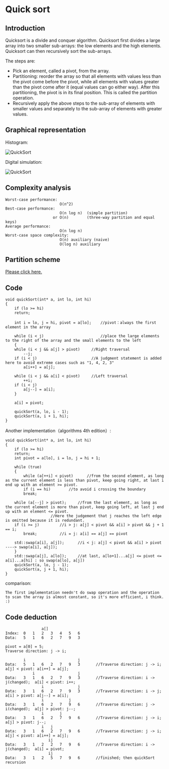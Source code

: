 # Quick sort
## Introduction

Quicksort is a divide and conquer algorithm. Quicksort first divides a large array into two smaller sub-arrays: the low elements and the high elements. Quicksort can then recursively sort the sub-arrays.

The steps are:
* Pick an element, called a pivot, from the array.
* Partitioning: reorder the array so that all elements with values less than the pivot come before the pivot, while all elements with values greater than the pivot come after it (equal values can go either way). After this partitioning, the pivot is in its final position. This is called the partition operation.
* Recursively apply the above steps to the sub-array of elements with smaller values and separately to the sub-array of elements with greater values.

## Graphical representation

Histogram:

![QuickSort](https://github.com/ToyoBai/Algorithm/blob/master/Sorting%20Algorithm/Sorting%20Algorithm%20Image/QuickSort1.gif?raw=true "QuickSort")

Digital simulation:

![QuickSort](https://github.com/ToyoBai/Algorithm/blob/master/Sorting%20Algorithm/Sorting%20Algorithm%20Image/QuickSort2.png?raw=true "QuickSort")

## Complexity analysis
    Worst-case performance:
                            O(n^2)
    Best-case performance:
                            O(n log n)  (simple partition)
                         or O(n)        (three-way partition and equal keys)
    Average performance:
                            O(n log n)
    Worst-case space complexity:
                            O(n) auxiliary (naive)
                            O(log n) auxiliary
## Partition scheme
[Please click here.](https://en.wikipedia.org/wiki/Quicksort "wikipedia")
        
## Code
	void quickSort(int* a, int lo, int hi)
	{
	    if (lo >= hi)
		return;
			
	    int i = lo, j = hi, pivot = a[lo];    //pivot：always the first element in the array

	    while (i < j)                         //place the large elements to the right of the array and the small elements to the left
	    {
		while (i < j && a[j] > pivot)     //Right traversal
		    --j;
		if (i < j)                        //A judgment statement is added here to avoid extreme cases such as "1, 4, 2, 3"
		    a[i++] = a[j];

		while (i < j && a[i] < pivot)     //Left traversal
		    ++i;
		if (i < j)
		    a[j--] = a[i];
	    }

	    a[i] = pivot;

	    quickSort(a, lo, i - 1);
	    quickSort(a, i + 1, hi);
	}	
Another implementation（algorithms 4th edition）:

	void quickSort(int* a, int lo, int hi)
	{
	    if (lo >= hi) 
		return;
	    int pivot = a[lo], i = lo, j = hi + 1;

	    while (true)
	    {	
	        while (a[++i] < pivot)		//from the second element, as long as the current element is less than pivot, keep going right, at last i end up with an element >= pivot.
		    if (i == hi)		//to avoid i crossing the boundary
			break;

		while (a[--j] > pivot);		//from the last element, as long as the current element is more than pivot, keep going left, at last j end up with an element <= pivot. 
						//Here the judgement that j reaches the left edge is omitted because it is redundant.
		if (i >= j)			//i > j: a[j] < pivot && a[i] > pivot && j + 1 == i;
		    break;			//i = j: a[i] == a[j] == pivot

		std::swap(a[i], a[j]);		//i < j: a[j] < pivot && a[i] > pivot ----> swap(a[i], a[j]);
	    }
	    std::swap(a[j], a[lo]);		//at last, a[lo+1]...a[j] <= pivot <= a[i]...a[hi] : so swap(a[lo], a[j])
	    quickSort(a, lo, j - 1);
	    quickSort(a, j + 1, hi);
	}
comparison:

	The first implementation needn't do swap operation and the operation to scan the array is almost constant, so it's more efficient, i think. :)
## Code deduction
                    a[]
    Index:  0   1   2   3   4   5   6
    Data:   5   1   6   2   7   9   3
        
    pivot = a[0] = 5;   
    Traverse direction: j -> i;
    
            i                       j
    Data:   5   1   6   2   7   9   3       //Traverse direction: j -> i;		a[j] < pivot: a[i++] = a[j];  
                i                   j
    Data:   3   1   6   2   7   9   3       //Traverse direction: i -> j(changed);	a[i] < pivot: i++;
                    i               j
    Data:   3   1   6   2   7   9   3       //Traverse direction: i -> j;		a[i] > pivot: a[j--] = a[i];
                    i           j
    Data:   3   1   6   2   7   9   6       //Traverse direction: j -> i(changed);	a[j] > pivot: j--;
                    i       j
    Data:   3   1   6   2   7   9   6       //Traverse direction: j -> i;		a[j] > pivot: j--;
                    i   j
    Data:   3   1   6   2   7   9   6       //Traverse direction: j -> i;		a[j] < pivot: a[i++] = a[j];
                       ij
    Data:   3   1   2   2   7   9   6       //Traverse direction: i -> j(changed);	a[i] = pivot;
                       ij
    Data:   3   1   2   5   7   9   6       //finished; then quickSort recursion
